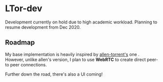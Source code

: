 # LTor-dev
Development currently on hold due to high academic workload. Planning to resume
development from Dec 2020.

## Roadmap
My base implementation is heavily inspired by [allen-torrent's](https://allenkim67.github.io/programming/2016/05/04/how-to-make-your-own-bittorrent-client.html) one . However, unlike allen's version, I plan to use **WebRTC** to create direct peer-to peer connections.

Further down the road, there's also a UI coming!